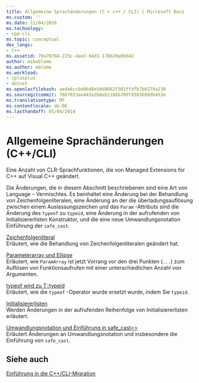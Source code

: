 ```yaml
---
title: Allgemeine Sprachänderungen (C + c++ / CLI) | Microsoft Docs
ms.custom: ''
ms.date: 11/04/2016
ms.technology:
- cpp-cli
ms.topic: conceptual
dev_langs:
- C++
ms.assetid: 79a70768-225c-4ae2-84d1-178b20a9b042
author: mikeblome
ms.author: mblome
ms.workload:
- cplusplus
- dotnet
ms.openlocfilehash: aede6cc0d4bd8e50d8662f301ffdfb7b6179a230
ms.sourcegitcommit: 76b7653ae443a2b8eb1186b789f8503609d6453e
ms.translationtype: MT
ms.contentlocale: de-DE
ms.lasthandoff: 05/04/2018
---
```

# <a name="general-language-changes-ccli"></a>Allgemeine Sprachänderungen (C++/CLI)
Eine Anzahl von CLR-Sprachfunktionen, die von Managed Extensions for C++ auf Visual C++ geändert.  
  
 Die Änderungen, die in diesem Abschnitt beschriebenen sind eine Art von Language – Vermischtes. Es beinhaltet eine Änderung bei der Behandlung von Zeichenfolgenliteralen, eine Änderung an der die überladungsauflösung zwischen einem Auslassungszeichen und das `Param` -Attributs sind die Änderung des `typeof` zu `typeid`, eine Änderung in der aufrufenden von Initialisiererlisten Konstruktor, und die eine neue Umwandlungsnotation Einführung der `safe_cast`.  
  
 [Zeichenfolgenliteral](../dotnet/string-literal.md)  
 Erläutert, wie die Behandlung von Zeichenfolgenliteralen geändert hat.  
  
 [Parameterarray und Ellipse](../dotnet/param-array-and-ellipsis.md)  
 Erläutert, wie `ParamArray` ist jetzt Vorrang vor den drei Punkten (`...`) zum Auflösen von Funktionsaufrufen mit einer unterschiedlichen Anzahl von Argumenten.  
  
 [typeof wird zu T::typeid](../dotnet/typeof-goes-to-t-typeid.md)  
 Erläutert, wie die `typeof` -Operator wurde ersetzt wurde, indem Sie `typeid`.  
  
 [Initialisiererlisten](../dotnet/initializer-lists.md)  
 Werden Änderungen in der aufrufenden Reihenfolge von Initialisiererlisten erläutert.  
  
 [Umwandlungsnotation und Einführung in safe_cast<>](../dotnet/cast-notation-and-introduction-of-safe-cast-angles.md)  
 Erläutert Änderungen an Umwandlungsnotation und insbesondere die Einführung von `safe_cast`.  
  
## <a name="see-also"></a>Siehe auch  
 [Einführung in die C++/CLI-Migration](../dotnet/cpp-cli-migration-primer.md)